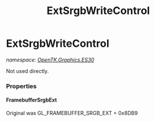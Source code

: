 ﻿---
title: ExtSrgbWriteControl
---

# ExtSrgbWriteControl
_namespace: [OpenTK.Graphics.ES30](N-OpenTK.Graphics.ES30.html)_

Not used directly.



### Properties

#### FramebufferSrgbExt
Original was GL_FRAMEBUFFER_SRGB_EXT = 0x8DB9

